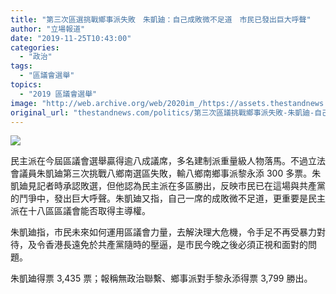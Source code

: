 ```yaml
---
title: "第三次區選挑戰鄉事派失敗　朱凱廸：自己成敗微不足道　市民已發出巨大呼聲"
author: "立場報道"
date: "2019-11-25T10:43:00"
categories:
  - "政治"
tags:
  - "區議會選舉"
topics:
  - "2019 區議會選舉"
image: "http://web.archive.org/web/2020im_/https://assets.thestandnews.com/media/photos/78425191_10218733609083773_6296577396313161728_o_mBNpI_LxBrt5U.jpg"
original_url: "thestandnews.com/politics/第三次區議挑戰鄉事派失敗-朱凱廸-自己成敗微不足道-市民已發出巨大呼聲"
---
```

![](http://web.archive.org/web/2020im_/https://assets.thestandnews.com/media/photos/78425191_10218733609083773_6296577396313161728_o_mBNpI_LxBrt5U.jpg)

民主派在今屆區議會選舉贏得逾八成議席，多名建制派重量級人物落馬。不過立法會議員朱凱廸第三次挑戰八鄉南選區失敗，輸八鄉南鄉事派黎永添 300 多票。朱凱廸見記者時承認敗選，但他認為民主派在多區勝出，反映市民已在這場與共產黨的鬥爭中，發出巨大呼聲。朱凱廸又指，自己一席的成敗微不足道，更重要是民主派在十八區區議會能否取得主導權。

朱凱廸指，市民未來如何運用區議會力量，去解決理大危機，令手足不再受暴力對待，及令香港長遠免於共產黨隨時的壓逼，是市民今晚之後必須正視和面對的問題。

朱凱廸得票 3,435 票；報稱無政治聯繫、鄉事派對手黎永添得票 3,799 勝出。